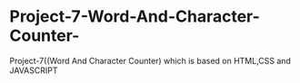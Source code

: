 # Project-7-Word-And-Character-Counter-
Project-7((Word And Character Counter) which is based on HTML,CSS and JAVASCRIPT
